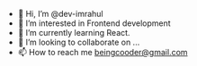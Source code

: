 - 👋 Hi, I’m @dev-imrahul
- 👀 I’m interested in Frontend development
- 🌱 I’m currently learning React.
- 💞️ I’m looking to collaborate on ...
- 📫 How to reach me beingcooder@gmail.com

<!---
dev-imrahul/dev-imrahul is a ✨ special ✨ repository because its `README.md` (this file) appears on your GitHub profile.
You can click the Preview link to take a look at your changes.
--->
